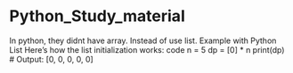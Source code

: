# Python_Study_material

In python, they didnt have array. Instead of use list.
Example with Python List
Here’s how the list initialization works:
code
n = 5
dp = [0] * n
print(dp)  # Output: [0, 0, 0, 0, 0]

